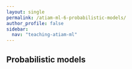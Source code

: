 ```yaml
---
layout: single
permalink: /atiam-ml-6-probabilistic-models/
author_profile: false
sidebar:
  nav: "teaching-atiam-ml"
---
```


## Probabilistic models
